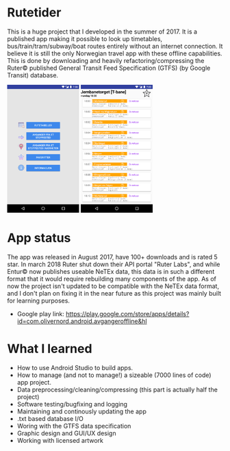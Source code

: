 # Rutetider

This is a huge project that I developed in the summer of 2017. It is a published app making it possible to
look up timetables, bus/train/tram/subway/boat routes entirely without an internet connection. It believe it is still the only Norwegian
travel app with these offline capabilities. This is done by downloading and heavily refactoring/compressing the Ruter© published
General Transit Feed Specification (GTFS) (by Google Transit) database.

<img src=Screenshots/MainMenu.webp width="168" height="299"> <img src=Screenshots/Lines2.webp width="168" height="299">

# App status

The app was released in August 2017, have 100+ downloads and is rated 5 star. In march 2018 Ruter shut down their API portal "Ruter Labs", and while Entur©
now publishes useable NeTEx data, this data is in such a different format that it would require rebuilding many components of the app. As of
now the project isn't updated to be compatible with the NeTEx data format, and I don't plan on fixing it in the near future as this project
was mainly built for learning purposes.

* Google play link: https://play.google.com/store/apps/details?id=com.olivernord.android.avgangeroffline&hl

# What I learned

* How to use Android Studio to build apps.
* How to manage (and not to manage!) a sizeable (7000 lines of code) app project.
* Data preprocessing/cleaning/compressing (this part is actually half the project)
* Software testing/bugfixing and logging
* Maintaining and continously updating the app
*  .txt based database I/O
* Woring with the GTFS data specification
* Graphic design and GUI/UX design
* Working with licensed artwork


